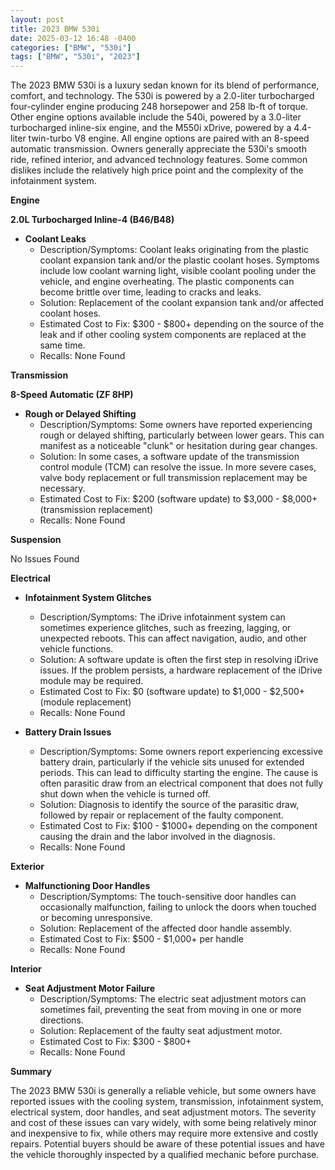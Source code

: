 ```yaml
---
layout: post
title: 2023 BMW 530i
date: 2025-03-12 16:48 -0400
categories: ["BMW", "530i"]
tags: ["BMW", "530i", "2023"]
---
```

The 2023 BMW 530i is a luxury sedan known for its blend of performance, comfort, and technology. The 530i is powered by a 2.0-liter turbocharged four-cylinder engine producing 248 horsepower and 258 lb-ft of torque. Other engine options available include the 540i, powered by a 3.0-liter turbocharged inline-six engine, and the M550i xDrive, powered by a 4.4-liter twin-turbo V8 engine. All engine options are paired with an 8-speed automatic transmission. Owners generally appreciate the 530i's smooth ride, refined interior, and advanced technology features. Some common dislikes include the relatively high price point and the complexity of the infotainment system.

**Engine**

**2.0L Turbocharged Inline-4 (B46/B48)**

*   **Coolant Leaks**
    *   Description/Symptoms: Coolant leaks originating from the plastic coolant expansion tank and/or the plastic coolant hoses. Symptoms include low coolant warning light, visible coolant pooling under the vehicle, and engine overheating. The plastic components can become brittle over time, leading to cracks and leaks.
    *   Solution: Replacement of the coolant expansion tank and/or affected coolant hoses.
    *   Estimated Cost to Fix: $300 - $800+ depending on the source of the leak and if other cooling system components are replaced at the same time.
    *   Recalls: None Found

**Transmission**

**8-Speed Automatic (ZF 8HP)**

*   **Rough or Delayed Shifting**
    *   Description/Symptoms: Some owners have reported experiencing rough or delayed shifting, particularly between lower gears. This can manifest as a noticeable "clunk" or hesitation during gear changes.
    *   Solution: In some cases, a software update of the transmission control module (TCM) can resolve the issue. In more severe cases, valve body replacement or full transmission replacement may be necessary.
    *   Estimated Cost to Fix: $200 (software update) to $3,000 - $8,000+ (transmission replacement)
    *   Recalls: None Found

**Suspension**

No Issues Found

**Electrical**

*   **Infotainment System Glitches**
    *   Description/Symptoms: The iDrive infotainment system can sometimes experience glitches, such as freezing, lagging, or unexpected reboots. This can affect navigation, audio, and other vehicle functions.
    *   Solution: A software update is often the first step in resolving iDrive issues. If the problem persists, a hardware replacement of the iDrive module may be required.
    *   Estimated Cost to Fix: $0 (software update) to $1,000 - $2,500+ (module replacement)
    *   Recalls: None Found

*   **Battery Drain Issues**
    *   Description/Symptoms: Some owners report experiencing excessive battery drain, particularly if the vehicle sits unused for extended periods. This can lead to difficulty starting the engine. The cause is often parasitic draw from an electrical component that does not fully shut down when the vehicle is turned off.
    *   Solution: Diagnosis to identify the source of the parasitic draw, followed by repair or replacement of the faulty component.
    *   Estimated Cost to Fix: $100 - $1000+ depending on the component causing the drain and the labor involved in the diagnosis.
    *   Recalls: None Found

**Exterior**

*   **Malfunctioning Door Handles**
    *   Description/Symptoms: The touch-sensitive door handles can occasionally malfunction, failing to unlock the doors when touched or becoming unresponsive.
    *   Solution: Replacement of the affected door handle assembly.
    *   Estimated Cost to Fix: $500 - $1,000+ per handle
    *   Recalls: None Found

**Interior**

*   **Seat Adjustment Motor Failure**
    *   Description/Symptoms: The electric seat adjustment motors can sometimes fail, preventing the seat from moving in one or more directions.
    *   Solution: Replacement of the faulty seat adjustment motor.
    *   Estimated Cost to Fix: $300 - $800+
    *   Recalls: None Found

**Summary**

The 2023 BMW 530i is generally a reliable vehicle, but some owners have reported issues with the cooling system, transmission, infotainment system, electrical system, door handles, and seat adjustment motors. The severity and cost of these issues can vary widely, with some being relatively minor and inexpensive to fix, while others may require more extensive and costly repairs. Potential buyers should be aware of these potential issues and have the vehicle thoroughly inspected by a qualified mechanic before purchase.



